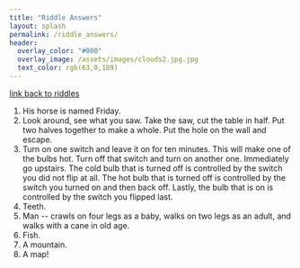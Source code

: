 ```yaml
---
title: "Riddle Answers"
layout: splash
permalink: /riddle_answers/
header:
  overlay_color: "#000"
  overlay_image: /assets/images/clouds2.jpg.jpg
  text_color: rgb(63,0,189)
---
```

[link back to riddles](/riddles.md)
1. His horse is named Friday.
2. Look around, see what you saw. Take the saw, cut the table in half. Put two halves together to make a whole. Put the hole on the wall and escape.
3. Turn on one switch and leave it on for ten minutes. This will make one of the bulbs hot. Turn off that switch and turn on another one. Immediately go upstairs. The cold bulb that is turned off is controlled by the switch you did not flip at all. The hot bulb that is turned off is controlled by the switch you turned on and then back off. Lastly, the bulb that is on is controlled by the switch you flipped last.
4. Teeth.
5. Man -- crawls on four legs as a baby, walks on two legs as an adult, and walks with a cane in old age.
6. Fish.
7. A mountain.
8. A map!
